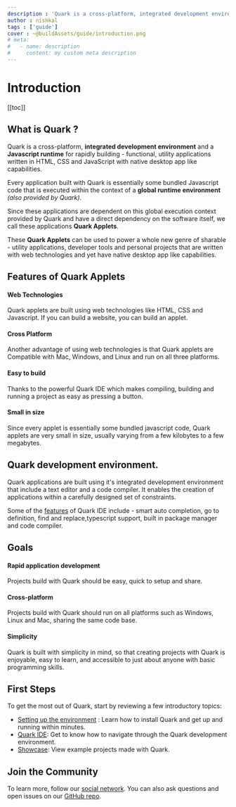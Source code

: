```yaml
---
description : 'Quark is a cross-platform, integrated development environment for rapidly building - functional , prototypal projects, written in HTML, CSS and JavaScript with native desktop app like capabilities.'
author : nishkal
tags : ['guide']
cover : ~@buildAssets/guide/introduction.png
# meta:
#   - name: description
#     content: my custom meta description
---
```


# Introduction

[[toc]]

## What is Quark ?
Quark is a cross-platform, __integrated development environment__ and a __Javascript runtime__ for rapidly building - functional, utility applications written in HTML, CSS and JavaScript with native desktop app like capabilities.

Every application built with Quark is essentially some bundled Javascript code that is executed within the context of a __global runtime environment__ _(also provided by Quark)_. 

Since these applications are dependent on this global execution context provided by Quark and have a direct dependency on the software itself, we call these applications __Quark Applets__.

These __Quark Applets__ can be used to power a whole new genre of sharable - utility applications, developer tools and personal projects that are written with web technologies and yet have native desktop app like capabilities.

## Features of Quark Applets

#### Web Technologies
Quark applets are built using web technologies like HTML, CSS and Javascript. If you can build a website, you can build an applet.

#### Cross Platform
Another advantage of using web technologies is that Quark applets are Compatible with Mac, Windows, and Linux and run on all three platforms.

#### Easy to build
Thanks to the powerful Quark IDE which makes compiling, building and running a project as easy as pressing a button.

#### Small in size
Since every applet is essentially some bundled javascript code, Quark applets are very small in size, usually varying from a few kilobytes to a few megabytes.

<!-- Quark allows you to make multiple dashboards with native app like capabilities without actully building an app -->

<!-- Under the hood, Quark achieves this functionality by combining several set of tools in one single package and abstracting away the complexity to setup an environment for every single time you start a new project. -->

## Quark development environment.
Quark applications are built using it's integrated development environment that include a text editor and a code compiler. It enables the creation of applications within a carefully designed set of constraints. 

Some of the [features](/guide/quark-ide.md) of Quark IDE include - smart auto completion, go to definition, find and replace,typescript support, built in package manager and code compiler.

<!-- ## Workflow

#### A simple workflow in Quark IDE might look something like this:
* You write your application code in the text editor

<video muted autoplay loop style="max-width:100%; height:auto" name="media" poster="~@buildAssets/guide/hello-world-intro.png" crossOrigin="anonymous">
  <source src="~@buildAssets/guide/hello-world-intro.mp4" type="video/mp4">
  Your browser does not support the video tag.
</video> 

These are the set of tool merged together in Quark:-

1. __A Code Editor__ - This is the place where you write your code. It uses the same code editor that powers the [VS Code](https://code.visualstudio.com/).
2. __A Build System__ - This is the place that builds and bundles all your code into a single file _(*.build.qrk)_ that can be run withing the __Quark runtime environment__. This is done by the popular [webpack](https://webpack.js.org/) bundler pre-installed inside Quark.
3. __Runtime Environment__ - This is an [Electron](https://electronjs.org) [renderer process](https://electronjs.org/docs/tutorial/application-architecture#main-and-renderer-processes) which executes the build file emitted by the build system. Within the runtime environment, you have access to all the Quark API. -->

<!-- ## Understanding through an analogy
If the above description was too much to grasp, here is an analogy that will help you understand what Quark is. Here, we consider an example of developing an Android application:-

1. So let's say you are developing an android application. Even a beginner to programming would understand that you need a place to write your code. That is provided by Android in the form of [Android Studio](https://developer.android.com/studio). This is the official integrated development environment by Android to build your android applications.
2. So now you've written your code and need to build your project, this is done by the magical android __build system__ inside the Android studio that takes all your code and outputs a single file manifested as a __*.apk__ file.
3. This __*.apk__ file is then executed inside of an Android device or an emulator which we can also call a  __runtime environment__ for the *.apk file.

#### In the same sense, let us replicate all the three steps above and see how the process compares with Quark.

1. Just like you write your code in android studio, in the same sence your write your code in the Quark IDE.
2. Now all your code is bundled together by Quark and a single __*.build.qrk__ file is emitted.
3. This __*.build.qrk__ file can then be run within the Quark __runtime environment__. 


| Project Type        |    IDE Used    | Output file type |                 Runtime Environment                 |
| ------------------- | :------------: | :--------------: | :-------------------------------------------------: |
| **Android Project** | Android Studio |      *.apk       |            Android emulator/ Android OS             |
| **Quark Project**   |   Quark IDE    |   *.build.qrk    | [Electron](https://electronjs.org) Renderer Process |


!!! note Note
This is in no way a comparison between Android studio and Quark. The above example is only to illustrate and compare the process of app development both the IDE's.
!!!  -->


<!-- ## Why does this project exists?
Initially, the aim of the project was to make programming more accessible to students and budding engineers who do not necessarily want to dig deep into a lower level programming language like C/C++/Java, but would want to learn to code in an easy to use, multi-purpose programming language that would help them build their projects and at the same time bring them into a coding environment.

The idea was to provide them with a set of tools in one single package, that abstracts away the complexity of setting up the environment so that they could directly jump into writing code and building projects.

Later, it was realized that by merging some more set of tools together, Quark could also be used by well established programmers to build their prototypal projects. -->

<!-- Initially, the aim of the project was to provide students and budding engineers new to coding with a set of tools  -->



## Goals

#### Rapid application development
Projects build with Quark should be easy, quick to setup and share.

#### Cross-platform
Projects build with Quark should run on all platforms such as Windows, Linux and Mac, sharing the same code base.

#### Simplicity
Quark is built with simplicity in mind, so that creating projects with Quark is enjoyable, easy to learn, and accessible to just about anyone with basic programming skills.


<!--  -->

<!-- ## Releases
Quark releases frequently. We release when there are significant bug fixes, new APIs or are updating versions of Electron or Node.js. -->

<!-- ## Versioning
Once Quark releases in beta phase, it will follow [semver](https://semver.org/). Before that no gurantees are made that the API will be changed in a backwards compatible way. -->

## First Steps
To get the most out of Quark, start by reviewing a few introductory topics:
* [Setting up the environment](/guide/setup.md) : Learn how to install Quark and get up and running within minutes.
* [Quark IDE](/guide/quark-ide.md): Get to know how to navigate through the Quark development environment.
* [Showcase](/guide/showcase.md): View example projects made with Quark.



## Join the Community
To learn more, follow our [social network](https://social.quarkjs.io). You can also ask questions and open issues on our [GitHub repo](https://github.com/Nishkalkashyap/Quark-docs).


<!-- Android Studio is the official integrated development environment for Google's Android operating system, built on JetBrains' IntelliJ IDEA software and designed specifically for Android development. It is available for download on Windows, macOS and Linux based operating systems. -->